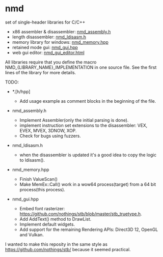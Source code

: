 # nmd
set of single-header libraries for C/C++

- x86 assembler & disassembler: [nmd_assembly.h](nmd_assembly.h)
- length disassembler: [nmd_ldisasm.h](nmd_ldisasm.h)
- memory library for windows: [nmd_memory.hpp](nmd_memory.hpp)
- retained mode gui: [nmd_gui.hpp](nmd_gui.hpp)
- web gui editor: [nmd_gui_editor.html](nmd_gui_editor.html)

All libraries require that you define the macro NMD_{LIBRARY_NAME}_IMPLEMENTATION in one source file. See the first lines of the library for more details.

TODO:
 - *.[h/hpp]
   - Add usage example as comment blocks in the beginning of the file.

 - nmd_assembly.h
   - Implement Assembler(only the initial parsing is done).
   - implement instruction set extensions to the disassembler: VEX, EVEX, MVEX, 3DNOW, XOP.
   - Check for bugs using fuzzers.
   
 - nmd_ldisasm.h
   - when the disassembler is updated it's a good idea to copy the logic to ldisasm().
   
 - nmd_memory.hpp
   - Finish ValueScan()
   - Make MemEx::Call() work in a wow64 process(target) from a 64 bit process(this process).
   
 - nmd_gui.hpp
   - Embed font rasterizer: https://github.com/nothings/stb/blob/master/stb_truetype.h.
   - Add AddText() method to DrawList.
   - Implement default widgets.
   - Add support for the remaining Rendering APIs: Direct3D 12, OpenGL and Vulkan.

I wanted to make this reposity in the same style as https://github.com/nothings/stb/ because it seemed practical.
